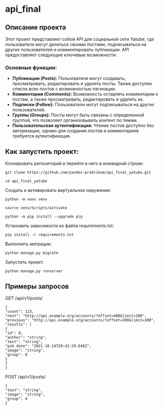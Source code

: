 # api_final
## Описание проекта
Этот проект представляет собой API для социальной сети Yatube, где пользователи могут делиться своими постами, подписываться на других пользователей и комментировать публикации. API предоставляет следующие ключевые возможности:

### Основные функции:
- **Публикации (Posts):** Пользователи могут создавать, просматривать, редактировать и удалять посты. Также доступен список всех постов с возможностью пагинации.
- **Комментарии (Comments):** Возможность оставлять комментарии к постам, а также просматривать, редактировать и удалять их.
- **Подписки (Follow):** Пользователи могут подписываться на других пользователей.
- **Группы (Groups):** Посты могут быть связаны с определенной группой, что позволяет организовывать контент по темам.
- **Пользовательская аутентификация:** Чтение постов доступно без авторизации, однако для создания постов и комментариев требуется аутентификация.
## Как запустить проект:

Клонировать репозиторий и перейти в него в командной строке:

```
git clone https://github.com/yandex-praktikum/api_final_yatube.git
```

```
cd api_final_yatube
```

Cоздать и активировать виртуальное окружение:

```
python -m venv venv
```

```
source venv/Scripts/activate
```

```
python -m pip install --upgrade pip
```

Установить зависимости из файла requirements.txt:

```
pip install -r requirements.txt
```

Выполнить миграции:

```
python manage.py migrate
```

Запустить проект:

```
python manage.py runserver
```
## Примеры запросов

GET /api/v1/posts/
```
{
"count": 123,
"next": "http://api.example.org/accounts/?offset=400&limit=100",
"previous": "http://api.example.org/accounts/?offset=200&limit=100",
"results": [
{
"id": 0,
"author": "string",
"text": "string",
"pub_date": "2021-10-14T20:41:29.648Z",
"image": "string",
"group": 0
}
]
}
```

POST /api/v1/posts/
```
{
"text": "string",
"image": "string",
"group": 0
}
```